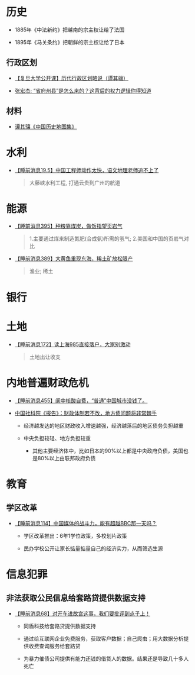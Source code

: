 # 历史

- 1885年《中法新约》把越南的宗主权让给了法国

- 1895年《马关条约》把朝鲜的宗主权让给了日本

## 行政区划

- [【复旦大学公开课】历代行政区划略说（谭其骧）](https://www.bilibili.com/video/BV1FW411N72q?from=search&seid=5795315222549281781&spm_id_from=333.337.0.0)

- [张宏杰: “省府州县”是怎么来的？这背后的权力逻辑你得知道](https://www.bilibili.com/video/BV1864y1W74p?spm_id_from=333.788.top_right_bar_window_history.content.click)


## 材料

- [谭其骧《中国历史地图集》](http://www.guoxue123.com/other/map/zgmap/index.htm)

# 水利

- [【睡前消息19.5】中国工程师动作太快，语文地理老师追不上了](https://www.bilibili.com/video/BV1ZJ411A7z1?spm_id_from=333.788.top_right_bar_window_history.content.click)

    > 大藤峡水利工程, 打通云贵到广州的航道

# 能源

- [【睡前消息395】种粮靠煤炭，做饭指望页岩气](https://www.bilibili.com/video/BV1XS4y1r7kJ?spm_id_from=333.999.0.0)

    > 1.主要通过煤来制造氮肥(合成氨)所需的氢气; 2.美国和中国的页岩气对比

- [【睡前消息389】大黄鱼重现东海，稀土矿放松限产](https://www.bilibili.com/video/av936244889?from=search&seid=5506585468935016188&spm_id_from=333.337.0.0)

    > 渔业; 稀土

# 银行

# 土地

- [【睡前消息172】读上海985直接落户，大家别激动](https://www.bilibili.com/video/BV1qT4y1A72d?spm_id_from=333.337.search-card.all.click&vd_source=5de14ac47d024a404772edfe5d5eb20c)

    > 土地出让收支

# 内地普遍财政危机

- [【睡前消息455】阆中核酸自费，“普通”中国城市没钱了。](https://www.bilibili.com/video/BV1MW4y1S79Z?vd_source=5de14ac47d024a404772edfe5d5eb20c)

- [中国社科院《报告》：财政体制若不改，地方债问题将非常棘手](https://www.fjlib.net/zt/fjstsgjcxx/dylt/202203/t20220304_469336.htm)

    - 经济越发达的地区财政收入增速越强，经济越落后的地区债务负担越重

    - 中央负担较轻、地方负担较重

        - 其他主要经济体中，比如日本的90%以上都是中央政府负债，美国也是80%以上由联邦政府负债

# 教育

## 学区改革

- [【睡前消息114】中国媒体的战斗力，能有超越BBC那一天吗？](https://www.bilibili.com/video/BV1FC4y1p7rL?vd_source=5de14ac47d024a404772edfe5d5eb20c)

    - 学区改革推出：6年1学位政策，多校划片政策

    - 民办学校公开让家长掂量掂量自己的经济实力，从而筛选生源

# 信息犯罪

## 非法获取公民信息给套路贷提供数据支持

- [【睡前消息68】对开车进故宫这事，我们要批评到点子上！](https://www.bilibili.com/video/BV1G7411v7Av?spm_id_from=333.999.0.0&vd_source=5de14ac47d024a404772edfe5d5eb20c)
    - 同盾科技给套路贷提供数据支持

    - 通过给互联网企业免费服务，获取客户数据；自己爬虫；用大数据分析提供收费查询服务给套路贷

    - 为暴力催债公司提供有能力还钱的借贷人的数据。结果还是导致几十多人死亡

